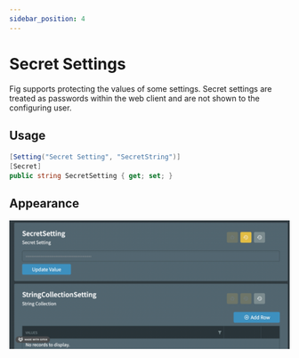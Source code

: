 ```yaml
---
sidebar_position: 4
---
```


# Secret Settings

Fig supports protecting the values of some settings. Secret settings are treated as passwords within the web client and are not shown to the configuring user.

## Usage

```c#
[Setting("Secret Setting", "SecretString")]
[Secret]
public string SecretSetting { get; set; }
```

## Appearance

![2022-07-26 22.25.50](../../../static/img/:Users:michaelbrowne:Documents:Projects:fig:doc:fig-documentation:static:img:secret-settings.png)